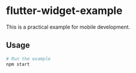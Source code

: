 # flutter-widget-example

This is a practical example for mobile development.

## Usage

```bash
# Run the example
npm start
```
